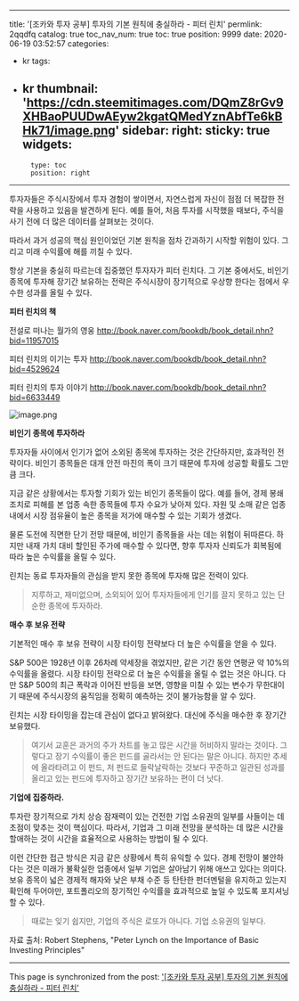 
---
title: '[조카와 투자 공부]  투자의 기본 원칙에 충실하라 - 피터 린치'
permlink: 2qqdfq
catalog: true
toc_nav_num: true
toc: true
position: 9999
date: 2020-06-19 03:52:57
categories:
- kr
tags:
- kr
thumbnail: 'https://cdn.steemitimages.com/DQmZ8rGv9XHBaoPUUDwAEyw2kgatQMedYznAbfTe6kBHk71/image.png'
sidebar:
    right:
        sticky: true
widgets:
    -
        type: toc
        position: right
---


투자자들은 주식시장에서 투자 경험이 쌓이면서, 자연스럽게 자신이 점점 더 복잡한 전략을 사용하고 있음을 발견하게 된다. 예를 들어, 처음 투자를 시작했을 때보다, 주식을 사기 전에 더 많은 데이터를 살펴보는 것이다.


따라서 과거 성공의 핵심 원인이었던 기본 원칙을 점차 간과하기 시작할 위험이 있다. 그리고 미래 수익률에 해를 끼칠 수 있다.


항상 기본을 충실히 따르는데 집중했던 투자자가 피터 린치다. 그 기본 중에서도, 비인기 종목에 투자해 장기간 보유하는 전략은 주식시장이 장기적으로 우상향 한다는 점에서 우수한 성과를 올릴 수 있다.


**피터 린치의 책**

전설로 떠나는 월가의 영웅
http://book.naver.com/bookdb/book_detail.nhn?bid=11957015

피터 린치의 이기는 투자
http://book.naver.com/bookdb/book_detail.nhn?bid=4529624

피터 린치의 투자 이야기
http://book.naver.com/bookdb/book_detail.nhn?bid=6633449



![image.png](https://cdn.steemitimages.com/DQmZ8rGv9XHBaoPUUDwAEyw2kgatQMedYznAbfTe6kBHk71/image.png)


**비인기 종목에 투자하라**


투자자들 사이에서 인기가 없어 소외된 종목에 투자하는 것은 간단하지만, 효과적인 전략이다. 비인기 종목들은 대개 안전 마진의 폭이 크기 때문에 투자에 성공할 확률도 그만큼 크다.


지금 같은 상황에서는 투자할 기회가 있는 비인기 종목들이 많다. 예를 들어, 경제 봉쇄 조치로 피해를 본 업종 속한 종목들에 투자 수요가 낮아져 있다. 자원 및 소매 같은 업종 내에서 시장 점유율이 높은 종목을 저가에 매수할 수 있는 기회가 생겼다.


물론 도전에 직면한 단기 전망 때문에, 비인기 종목들을 사는 데는 위험이 뒤따른다. 하지만 내재 가치 대비 할인된 주가에 매수할 수 있다면, 향후 투자자 신뢰도가 회복됨에 따라 높은 수익률을 올릴 수 있다.


린치는 동료 투자자들의 관심을 받지 못한 종목에 투자해 많은 전력이 있다.


>지루하고, 재미없으며, 소외되어 있어 투자자들에게 인기를 끌지 못하고 있는 단순한 종목에 투자하라.


**매수 후 보유 전략**


기본적인 매수 후 보유 전략이 시장 타이밍 전략보다 더 높은 수익률을 얻을 수 있다.


S&P 500은 1928년 이후 26차례 약세장을 겪었지만, 같은 기간 동안 연평균 약 10%의 수익률을 올렸다. 시장 타이밍 전략으로 더 높은 수익률을 올릴 수 없는 것은 아니다. 다만 S&P 500의 최근 폭락과 이어진 반등을 보면, 영향을 미칠 수 있는 변수가 무한대이기 때문에 주식시장의 움직임을 정확히 예측하는 것이 불가능함을 알 수 있다.


린치는 시장 타이밍을 잡는데 관심이 없다고 밝혀왔다. 대신에 주식을 매수한 후 장기간 보유했다.


>여기서 교훈은 과거의 주가 차트를 놓고 많은 시간을 허비하지 말라는 것이다. 그렇다고 장기 수익률이 좋은 펀드를 골라서는 안 된다는 말은 아니다. 하지만 추세에 올라타려고 이 펀드, 저 펀드로 들락날락하는 것보다 꾸준하고 일관된 성과를 올리고 있는 펀드에 투자하고 장기간 보유하는 편이 더 낫다.


**기업에 집중하라.**


투자란 장기적으로 가치 상승 잠재력이 있는 건전한 기업 소유권의 일부를 사들이는 데 초점이 맞추는 것이 핵심이다. 따라서, 기업과 그 미래 전망을 분석하는 데 많은 시간을 할애하는 것이 시간을 효율적으로 사용하는 방법이 될 수 있다.


이런 간단한 접근 방식은 지금 같은 상황에서 특히 유익할 수 있다. 경제 전망이 불안하다는 것은 미래가 불확실한 업종에서 일부 기업은 살아남기 위해 애쓰고 있다는 의미다. 보유 종목이 넓은 경제적 해자와 낮은 부채 수준 등 탄탄한 펀더멘털을 유지하고 있는지 확인해 두어야만, 포트폴리오의 장기적인 수익률을 효과적으로 높일 수 있도록 포지셔닝 할 수 있다.


>때로는 잊기 쉽지만, 기업의 주식은 로또가 아니다. 기업 소유권의 일부다.


자료 출처: Robert Stephens, "Peter Lynch on the Importance of Basic Investing Principles"

- - -

This page is synchronized from the post: ['[조카와 투자 공부]  투자의 기본 원칙에 충실하라 - 피터 린치'](https://steemit.com/@pius.pius/2qqdfq)
